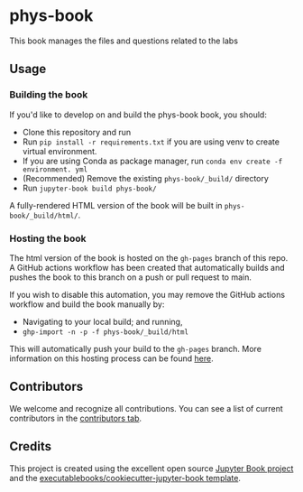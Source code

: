 # phys-book

This book manages the files and questions related to the labs

## Usage

### Building the book

If you'd like to develop on and build the phys-book book, you should:

- Clone this repository and run
- Run `pip install -r requirements.txt` if you are using venv to create virtual environment.
- If you are using Conda as package manager, run `conda env create -f environment. yml`
- (Recommended) Remove the existing `phys-book/_build/` directory
- Run `jupyter-book build phys-book/`

A fully-rendered HTML version of the book will be built in `phys-book/_build/html/`.

### Hosting the book

The html version of the book is hosted on the `gh-pages` branch of this repo. A GitHub actions workflow has been created that automatically builds and pushes the book to this branch on a push or pull request to main.

If you wish to disable this automation, you may remove the GitHub actions workflow and build the book manually by:

- Navigating to your local build; and running,
- `ghp-import -n -p -f phys-book/_build/html`

This will automatically push your build to the `gh-pages` branch. More information on this hosting process can be found [here](https://jupyterbook.org/publish/gh-pages.html#manually-host-your-book-with-github-pages).

## Contributors

We welcome and recognize all contributions. You can see a list of current contributors in the [contributors tab](https://github.com/thuanGIT/phys_book/graphs/contributors).

## Credits

This project is created using the excellent open source [Jupyter Book project](https://jupyterbook.org/) and the [executablebooks/cookiecutter-jupyter-book template](https://github.com/executablebooks/cookiecutter-jupyter-book).
